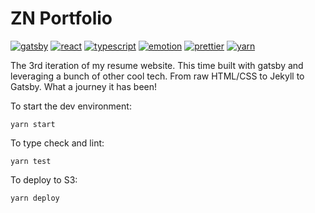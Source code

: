 # ZN Portfolio

[![gatsby](https://img.shields.io/badge/Built%20with:-Gatsby-blueviolet)](https://www.gatsbyjs.com/)
[![react](https://img.shields.io/badge/Built%20with:-React-blue)](https://www.reactjs.org/)
[![typescript](https://img.shields.io/badge/Written%20in:-TypeScript-blue)](https://www.typescriptlang.org/)
[![emotion](https://img.shields.io/badge/Styled%20with:-Emotion-ff69b4)](https://emotion.sh/docs/introduction)
[![prettier](https://img.shields.io/badge/Formatted%20with:-Prettier-orange)](https://prettier.io/)
[![yarn](https://img.shields.io/badge/Package%20Manager:-Yarn-blue)](https://yarnpkg.com/)

The 3rd iteration of my resume website. This time built with gatsby and leveraging a bunch of other cool tech. From raw HTML/CSS to Jekyll to Gatsby. What a journey it has been!

To start the dev environment:

`yarn start`

To type check and lint:

`yarn test`

To deploy to S3:

`yarn deploy`
